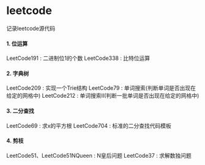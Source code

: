 # leetcode
记录leetcode源代码

#### 1. 位运算

LeetCode191 : 二进制位1的个数
LeetCode338 : 比特位运算

#### 2. 字典树

LeetCode209 : 实现一个Trie结构
LeetCode79  : 单词搜索(判断单词是否出现在给定的网格中)
LeetCode212 : 单词搜索II(判断一批单词是否出现在给定的网格中)

#### 3. 二分查找

LeetCode69 : 求x的平方根
LeetCode704 : 标准的二分查找代码模板

#### 4. 剪枝

LeetCode51、LeetCode51NQueen : N皇后问题
LeetCode37 : 求解数独问题